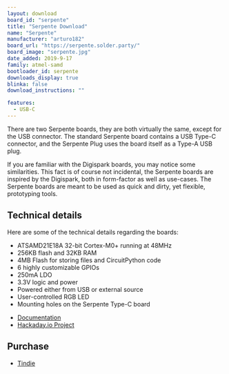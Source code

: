 ```yaml
---
layout: download
board_id: "serpente"
title: "Serpente Download"
name: "Serpente"
manufacturer: "arturo182"
board_url: "https://serpente.solder.party/"
board_image: "serpente.jpg"
date_added: 2019-9-17
family: atmel-samd
bootloader_id: serpente
downloads_display: true
blinka: false
download_instructions: ""

features:
  - USB-C
---
```


There are two Serpente boards, they are both virtually the same, except for the USB connector. The standard Serpente board contains a USB Type-C connector, and the Serpente Plug uses the board itself as a Type-A USB plug.

If you are familiar with the Digispark boards, you may notice some similarities. This fact is of course not incidental, the Serpente boards are inspired by the Digispark, both in form-factor as well as use-cases. The Serpente boards are meant to be used as quick and dirty, yet flexible, prototyping tools.

## Technical details

Here are some of the technical details regarding the boards:

- ATSAMD21E18A 32-bit Cortex-M0+ running at 48MHz
- 256KB flash and 32KB RAM
- 4MB Flash for storing files and CircuitPython code
- 6 highly customizable GPIOs
- 250mA LDO
- 3.3V logic and power
- Powered either from USB or external source
- User-controlled RGB LED
- Mounting holes on the Serpente Type-C board

* [Documentation](https://serpente.solder.party/)
* [Hackaday.io Project](https://hackaday.io/project/167192-serpente)

## Purchase
* [Tindie](https://www.tindie.com/products/arturo182/serpente-a-tiny-circuitpython-prototyping-board/)
